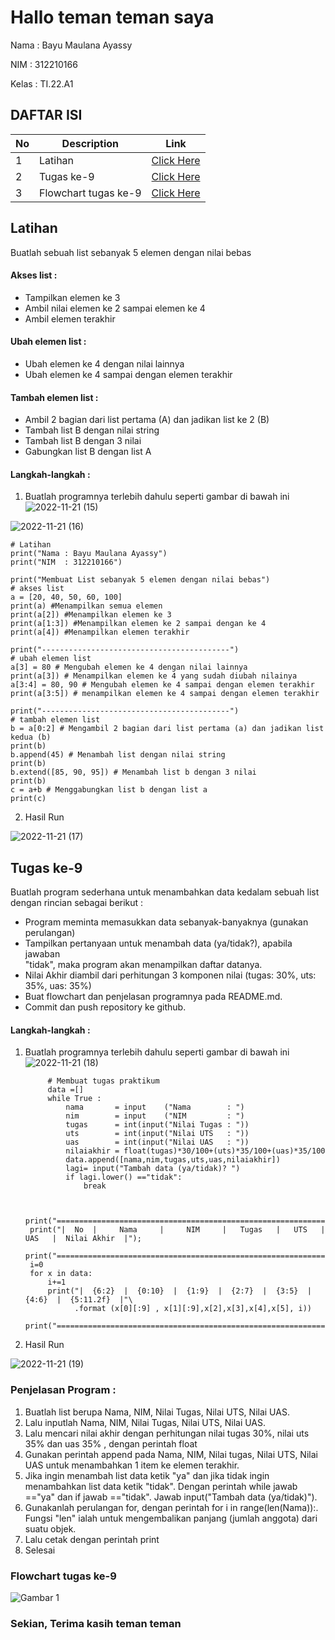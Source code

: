 # Hallo teman teman saya
Nama : Bayu Maulana Ayassy

NIM : 312210166

Kelas : TI.22.A1
## DAFTAR ISI <br>
| No | Description | Link |
|-----|------|-----|
|1|Latihan|[Click Here](#latihan)|
|2|Tugas ke-9|[Click Here](#tugaske-9)|
|3|Flowchart tugas ke-9|[Click Here](#flowchart-tugas-9)|

## Latihan
Buatlah sebuah list sebanyak 5 elemen dengan nilai bebas

#### Akses list :
- Tampilkan elemen ke 3
- Ambil nilai elemen ke 2 sampai elemen ke 4
- Ambil elemen terakhir
#### Ubah elemen list :
- Ubah elemen ke 4 dengan nilai lainnya
- Ubah elemen ke 4 sampai dengan elemen terakhir
#### Tambah elemen list :
- Ambil 2 bagian dari list pertama (A) dan jadikan list ke 2 (B)
- Tambah list B dengan nilai string
- Tambah list B dengan 3 nilai
- Gabungkan list B dengan list A

#### Langkah-langkah :
1. Buatlah programnya terlebih dahulu seperti gambar di bawah ini
![2022-11-21 (15)](https://user-images.githubusercontent.com/115678251/203056068-abcd301d-f81b-421a-9985-d14936e98642.png)


![2022-11-21 (16)](https://user-images.githubusercontent.com/115678251/203056121-e9c8952f-acdd-4f0f-9c48-914ae6f03f97.png)


    # Latihan
    print("Nama : Bayu Maulana Ayassy")
    print("NIM  : 312210166")

    print("Membuat List sebanyak 5 elemen dengan nilai bebas")
    # akses list
    a = [20, 40, 50, 60, 100]
    print(a) #Menampilkan semua elemen
    print(a[2]) #Menampilkan elemen ke 3
    print(a[1:3]) #Menampilkan elemen ke 2 sampai dengan ke 4
    print(a[4]) #Menampilkan elemen terakhir

    print("------------------------------------------")
    # ubah elemen list
    a[3] = 80 # Mengubah elemen ke 4 dengan nilai lainnya
    print(a[3]) # Menampilkan elemen ke 4 yang sudah diubah nilainya
    a[3:4] = 80, 90 # Mengubah elemen ke 4 sampai dengan elemen terakhir
    print(a[3:5]) # menampilkan elemen ke 4 sampai dengan elemen terakhir

    print("------------------------------------------")
    # tambah elemen list
    b = a[0:2] # Mengambil 2 bagian dari list pertama (a) dan jadikan list kedua (b)
    print(b)
    b.append(45) # Menambah list dengan nilai string
    print(b)
    b.extend([85, 90, 95]) # Menambah list b dengan 3 nilai
    print(b)
    c = a+b # Menggabungkan list b dengan list a
    print(c)
    
2. Hasil Run

![2022-11-21 (17)](https://user-images.githubusercontent.com/115678251/203056315-6cbc08cb-0e24-4da3-be69-dcfbd28c5d88.png)


 
## Tugas ke-9
Buatlah program sederhana untuk menambahkan data kedalam sebuah list dengan rincian sebagai berikut :

- Program meminta memasukkan data sebanyak-banyaknya (gunakan perulangan)
- Tampilkan pertanyaan untuk menambah data (ya/tidak?), apabila jawaban   
"tidak", maka program akan menampilkan daftar datanya.
- Nilai Akhir diambil dari perhitungan 3 komponen nilai (tugas: 30%, uts: 35%, uas: 35%)
- Buat flowchart dan penjelasan programnya pada README.md.
- Commit dan push repository ke github.

#### Langkah-langkah :
1. Buatlah programnya terlebih dahulu seperti gambar di bawah ini
![2022-11-21 (18)](https://user-images.githubusercontent.com/115678251/203061333-28f8770b-0652-422c-9441-83d99262bd7b.png)

            # Membuat tugas praktikum
            data =[]
            while True :
                nama       = input    ("Nama        : ")
                nim        = input    ("NIM         : ")
                tugas      = int(input("Nilai Tugas : "))
                uts        = int(input("Nilai UTS   : "))
                uas        = int(input("Nilai UAS   : "))
                nilaiakhir = float(tugas)*30/100+(uts)*35/100+(uas)*35/100
                data.append([nama,nim,tugas,uts,uas,nilaiakhir])
                lagi= input("Tambah data (ya/tidak)? ")
                if lagi.lower() =="tidak":
                    break


        print("=====================================================================================");
        print("|  No  |     Nama     |     NIM     |   Tugas   |   UTS   |   UAS   |  Nilai Akhir  |");
        print("=====================================================================================");
        i=0
        for x in data:
            i+=1
            print("|  {6:2}  |  {0:10}  |  {1:9}  |  {2:7}  |  {3:5}  | {4:6}  |  {5:11.2f}  |"\
                  .format (x[0][:9] , x[1][:9],x[2],x[3],x[4],x[5], i))
        print("=====================================================================================");

    
    
2. Hasil Run

![2022-11-21 (19)](https://user-images.githubusercontent.com/115678251/203061411-8b29a3f0-aef7-4dcf-b2ca-edfb783ff470.png)



### Penjelasan Program :
1. Buatlah list berupa Nama, NIM, Nilai Tugas, Nilai UTS, Nilai UAS.
2. Lalu inputlah Nama, NIM, Nilai Tugas, Nilai UTS, Nilai UAS.
3. Lalu mencari nilai akhir dengan perhitungan nilai tugas 30%, nilai uts 35% dan uas 35% , dengan perintah float
4. Gunakan perintah append pada Nama, NIM, Nilai tugas, Nilai UTS, Nilai UAS untuk menambahkan 1 item ke elemen terakhir.
5. Jika ingin menambah list data ketik "ya" dan jika tidak ingin menambahkan list data ketik "tidak". Dengan perintah while jawab =="ya" dan if jawab =="tidak". Jawab input("Tambah data (ya/tidak)").
6. Gunakanlah perulangan for, dengan perintah for i in range(len(Nama)):. Fungsi "len" ialah untuk mengembalikan panjang (jumlah anggota) dari suatu objek.
7. Lalu cetak dengan perintah print
8. Selesai

### Flowchart tugas ke-9
![Gambar 1](https://user-images.githubusercontent.com/115678251/203061744-140d6a4b-0c09-4dac-bf43-7cb0025f3440.jpg)



### Sekian, Terima kasih teman teman 
